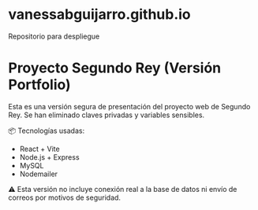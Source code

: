 # vanessabguijarro.github.io
Repositorio para despliegue

# Proyecto Segundo Rey (Versión Portfolio)

Esta es una versión segura de presentación del proyecto web de Segundo Rey. Se han eliminado claves privadas y variables sensibles.

📦 Tecnologías usadas:
- React + Vite
- Node.js + Express
- MySQL
- Nodemailer

⚠️ Esta versión no incluye conexión real a la base de datos ni envío de correos por motivos de seguridad.
